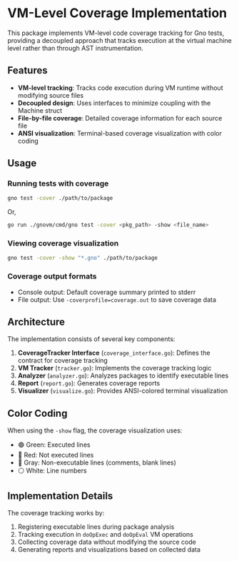 # VM-Level Coverage Implementation

This package implements VM-level code coverage tracking for Gno tests, providing a decoupled approach that tracks execution at the virtual machine level rather than through AST instrumentation.

## Features

- **VM-level tracking**: Tracks code execution during VM runtime without modifying source files
- **Decoupled design**: Uses interfaces to minimize coupling with the Machine struct
- **File-by-file coverage**: Detailed coverage information for each source file
- **ANSI visualization**: Terminal-based coverage visualization with color coding

## Usage

### Running tests with coverage

```bash
gno test -cover ./path/to/package
```

Or, 

```bash
go run ./gnovm/cmd/gno test -cover <pkg_path> -show <file_name>
```

### Viewing coverage visualization

```bash
gno test -cover -show "*.gno" ./path/to/package
```

### Coverage output formats

- Console output: Default coverage summary printed to stderr
- File output: Use `-coverprofile=coverage.out` to save coverage data

## Architecture

The implementation consists of several key components:

1. **CoverageTracker Interface** (`coverage_interface.go`): Defines the contract for coverage tracking
2. **VM Tracker** (`tracker.go`): Implements the coverage tracking logic
3. **Analyzer** (`analyzer.go`): Analyzes packages to identify executable lines
4. **Report** (`report.go`): Generates coverage reports
5. **Visualizer** (`visualize.go`): Provides ANSI-colored terminal visualization

## Color Coding

When using the `-show` flag, the coverage visualization uses:
- 🟢 Green: Executed lines
- 🔴 Red: Not executed lines
- 🔘 Gray: Non-executable lines (comments, blank lines)
- ⚪ White: Line numbers

## Implementation Details

The coverage tracking works by:
1. Registering executable lines during package analysis
2. Tracking execution in `doOpExec` and `doOpEval` VM operations
3. Collecting coverage data without modifying the source code
4. Generating reports and visualizations based on collected data